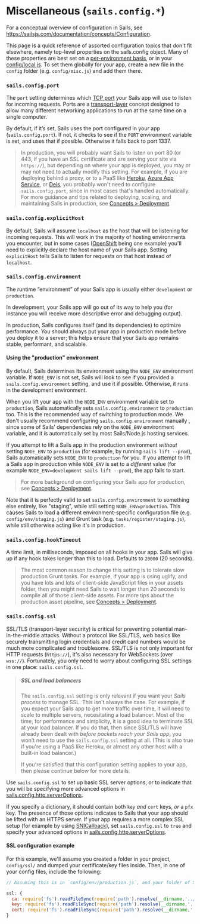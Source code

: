 # Miscellaneous (`sails.config.*`)

For a conceptual overview of configuration in Sails, see https://sailsjs.com/documentation/concepts/Configuration.

This page is a quick reference of assorted configuration topics that don't fit elsewhere, namely top-level properties on the sails.config object.  Many of these properties are best set on a [per-environment basis](https://sailsjs.com/documentation/anatomy/my-app/config/env), or in your [config/local.js](https://sailsjs.com/documentation/concepts/configuration/the-local-js-file).  To set them globally for your app, create a new file in the `config` folder (e.g. `config/misc.js`) and add them there.

### `sails.config.port`

The `port` setting determines which <a href="http://en.wikipedia.org/wiki/Port_(computer_networking)">TCP port</a> your Sails app will use to listen for incoming requests.  Ports are a [transport-layer](https://en.wikipedia.org/wiki/Transport_layer) concept designed to allow many different networking applications to run at the same time on a single computer.

By default, if it&rsquo;s set, Sails uses the port configured in your app (`sails.config.port`).  If not, it checks to see if the `PORT` environment variable is set, and uses that if possible.  Otherwise it falls back to port 1337.

> In production, you will probably want Sails to listen on port 80 (or 443, if you have an SSL certificate and are serving your site via `https://`), but depending on where your app is deployed, you may or may not need to actually modify this setting.  For example, if you are deploying behind a proxy, or to a PaaS like [Heroku](http://heroku.com), [Azure App Service](https://azure.microsoft.com/en-us/services/app-service/), or [Deis](http://deis.io/), you probably won't need to configure `sails.config.port`, since in most cases that's handled automatically.  For more guidance and tips related to deploying, scaling, and maintaining Sails in production, see [Concepts > Deployment](https://sailsjs.com/documentation/concepts/deployment).


### `sails.config.explicitHost`

By default, Sails will assume `localhost` as the host that will be listening for incoming requests.  This will work in the majority of hosting environments you encounter, but in some cases ([OpenShift](http://www.openshift.com) being one example) you'll need to explicitly declare the host name of your Sails app.  Setting `explicitHost` tells Sails to listen for requests on that host instead of `localhost`.


### `sails.config.environment`

The runtime &ldquo;environment&rdquo; of your Sails app is usually either `development` or `production`.

In development, your Sails app will go out of its way to help you (for instance you will receive more descriptive error and debugging output).

In production, Sails configures itself (and its dependencies) to optimize performance.  You should always put your app in production mode before you deploy it to a server; this helps ensure that your Sails app remains stable, performant, and scalable.

#### Using the "production" environment

By default, Sails determines its environment using the `NODE_ENV` environment variable. If `NODE_ENV` is not set, Sails will look to see if you provided a `sails.config.environment` setting, and use it if possible.  Otherwise, it runs in the development environment.

When you lift your app with the `NODE_ENV` environment variable set to `production`, Sails automatically sets `sails.config.environment` to `production` too.  This is the recommended way of switching to production mode. We don't usually recommend configuring `sails.config.environment` manually , since some of Sails&rsquo; dependencies rely on the `NODE_ENV` environment variable, and it is automatically set by most Sails/Node.js hosting services.

If you attempt to lift a Sails app in the production environment _without_ setting `NODE_ENV` to `production` (for example, by running `sails lift --prod`), Sails automatically sets `NODE_ENV` to `production` for you.  If you attempt to lift a Sails app in production while `NODE_ENV` is set to a _different_ value (for example `NODE_ENV=development sails lift --prod`), the app fails to start.

> For more background on configuring your Sails app for production, see [Concepts > Deployment](https://sailsjs.com/documentation/concepts/deployment).

Note that it is perfectly valid to set `sails.config.environment` to something else entirely, like "staging", while still setting `NODE_ENV=production`.  This causes Sails to load a different environment-specific configuration file (e.g. `config/env/staging.js`) and Grunt task (e.g. `tasks/register/staging.js`), while still otherwise acting like it's in production.


### `sails.config.hookTimeout`

A time limit, in milliseconds, imposed on all hooks in your app.  Sails will give up if any hook takes longer than this to load.  Defaults to `20000` (20 seconds).

> The most common reason to change this setting is to tolerate slow production Grunt tasks.  For example, if your app is using uglify, and you have lots and lots of client-side JavaScript files in your assets folder, then you might need Sails to wait longer than 20 seconds to compile all of those client-side assets.  For more tips about the production asset pipeline, see [Concepts > Deployment](https://sailsjs.com/documentation/concepts/deployment).

### `sails.config.ssl`

SSL/TLS (transport-layer security) is critical for preventing potential man-in-the-middle attacks.  Without a protocol like SSL/TLS, web basics like securely transmitting login credentials and credit card numbers would be much more complicated and troublesome.  SSL/TLS is not only important for HTTP requests (`https://`), it's also necessary for WebSockets (over `wss://`).  Fortunately, you only need to worry about configuring SSL settings in one place: `sails.config.ssl`.

> ##### SSL and load balancers
>
> The `sails.config.ssl` setting is only relevant if you want your _Sails process_ to manage SSL.  This isn't always the case.  For example, if you expect your Sails app to get more traffic over time, it will need to scale to multiple servers, necesitating a load balancer.  Most of the time, for performance and simplicity, it is a good idea to terminate SSL at your load balancer.  If you do that, then since SSL/TLS will have already been dealt with _before packets reach your Sails app_, you won't need to use the `sails.config.ssl` setting at all.  (This is also true if you're using a PaaS like Heroku, or almost any other host with a built-in load balancer.)
>
> If you're satisfied that this configuration setting applies to your app, then please continue below for more details.

Use `sails.config.ssl` to set up basic SSL server options, or to indicate that you will be specifying more advanced options in [sails.config.http.serverOptions](https://sailsjs.com/documentation/reference/configuration/sails-config-http#?properties).

If you specify a dictionary, it should contain both `key` _and_ `cert` keys, _or_ a `pfx` key. The presence of those options indicates to Sails that your app should be lifted with an HTTPS server.  If your app requires a more complex SSL setup (for example by using [SNICallback](https://nodejs.org/api/tls.html#tls_tls_createserver_options_secureconnectionlistener)), set `sails.config.ssl` to `true` and specify your advanced options in [sails.config.http.serverOptions](https://sailsjs.com/documentation/reference/configuration/sails-config-http#?properties).

#### SSL configuration example

For this example, we'll assume you created a folder in your project, `config/ssl/` and dumped your certificate/key files inside.  Then, in one of your config files, include the following:

```javascript
// Assuming this is in `config/env/production.js`, and your folder of SSL cert/key files is in `config/ssl/`:

ssl: {
  ca: require('fs').readFileSync(require('path').resolve(__dirname,'../ssl/my-gd-bundle.crt')),
  key: require('fs').readFileSync(require('path').resolve(__dirname,'../ssl/my-ssl.key')),
  cert: require('fs').readFileSync(require('path').resolve(__dirname,'../ssl/my-ssl.crt'))
}
```

<docmeta name="displayName" value="sails.config.*">
